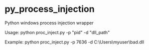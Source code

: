 # py_process_injection
Python windows process injection wrapper


Usage: python proc_inject.py -p "pid" -d "dll_path"

Example: python proc_inject.py -p 7636 -d C:\Users\myuser\\bad.dll
